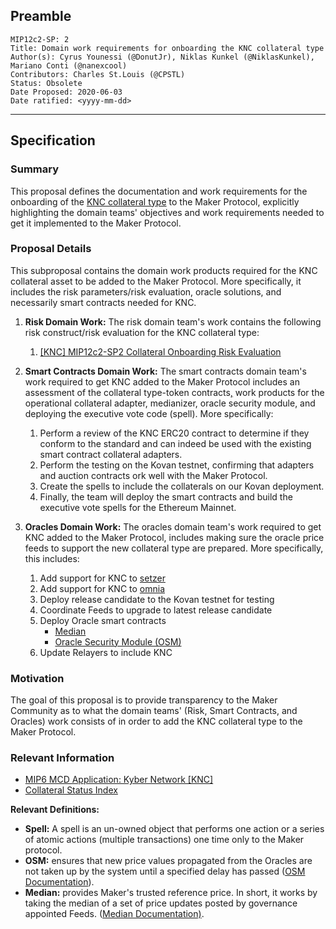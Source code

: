 ## Preamble

```
MIP12c2-SP: 2
Title: Domain work requirements for onboarding the KNC collateral type
Author(s): Cyrus Younessi (@DonutJr), Niklas Kunkel (@NiklasKunkel), Mariano Conti (@nanexcool)
Contributors: Charles St.Louis (@CPSTL)
Status: Obsolete
Date Proposed: 2020-06-03
Date ratified: <yyyy-mm-dd>
```

---

## Specification

### Summary

This proposal defines the documentation and work requirements for the onboarding of the [KNC collateral type](https://etherscan.io/token/0xdd974d5c2e2928dea5f71b9825b8b646686bd200) to the Maker Protocol, explicitly highlighting the domain teams' objectives and work requirements needed to get it implemented to the Maker Protocol.

### Proposal Details

This subproposal contains the domain work products required for the KNC collateral asset to be added to the Maker Protocol. More specifically, it includes the risk parameters/risk evaluation, oracle solutions, and necessarily smart contracts needed for KNC.

1. **Risk Domain Work:** The risk domain team's work contains the following risk construct/risk evaluation for the KNC collateral type:
    1. [[KNC] MIP12c2-SP2 Collateral Onboarding Risk Evaluation](https://forum.makerdao.com/t/knc-mip12c2-sp2-collateral-onboarding-risk-evaluation/2732)

2. **Smart Contracts Domain Work:** The smart contracts domain team's work required to get KNC added to the Maker Protocol includes an assessment of the collateral type-token contracts[,](https://etherscan.io/token/0xdd974d5c2e2928dea5f71b9825b8b646686bd200) work products for the operational collateral adapter, medianizer, oracle security module, and deploying the executive vote code (spell). More specifically:

    1. Perform a review of the KNC ERC20 contract to determine if they conform to the standard and can indeed be used with the existing smart contract collateral adapters.
    2. Perform the testing on the Kovan testnet, confirming that adapters and auction contracts ork well with the Maker Protocol.
    3. Create the spells to include the collaterals on our Kovan deployment. 
    4. Finally, the team will deploy the smart contracts and build the executive vote spells for the Ethereum Mainnet.

3. **Oracles Domain Work:** The oracles domain team's work required to get KNC added to the Maker Protocol, includes making sure the oracle price feeds to support the new collateral type are prepared. More specifically, this includes:

    1. Add support for KNC to [setzer](https://github.com/makerdao/setzer)
    2. Add support for KNC to [omnia](https://github.com/makerdao/oracles-v2)
    3. Deploy release candidate to the Kovan testnet for testing
    4. Coordinate Feeds to upgrade to latest release candidate
    5. Deploy Oracle smart contracts
        - [Median](https://github.com/makerdao/median)
        - [Oracle Security Module (OSM)](https://github.com/makerdao/osm)
    6. Update Relayers to include KNC

### Motivation

The goal of this proposal is to provide transparency to the Maker Community as to what the domain teams' (Risk, Smart Contracts, and Oracles) work consists of in order to add the KNC collateral type to the Maker Protocol.

### Relevant Information

- [MIP6 MCD Application: Kyber Network [KNC]](https://forum.makerdao.com/t/knc-mip6-mcd-application-kyber-network-knc/2458)
- [Collateral Status Index](https://forum.makerdao.com/t/collateral-status-index/2231)

**Relevant Definitions:**

- **Spell:** A spell is an un-owned object that performs one action or a series of atomic actions (multiple transactions) one time only to the Maker protocol.
- **OSM:** ensures that new price values propagated from the Oracles are not taken up by the system until a specified delay has passed ([OSM Documentation](https://docs.makerdao.com/smart-contract-modules/oracle-module/oracle-security-module-osm-detailed-documentation)).
- **Median:** provides Maker's trusted reference price. In short, it works by taking the median of a set of price updates posted by governance appointed Feeds. ([Median Documentation)](https://docs.makerdao.com/smart-contract-modules/oracle-module/median-detailed-documentation).
